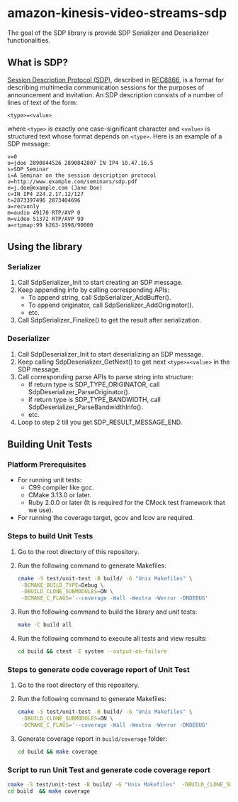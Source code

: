 # amazon-kinesis-video-streams-sdp

The goal of the SDP library is provide SDP Serializer and Deserializer
functionalities.

## What is SDP?
[Session Description Protocol (SDP)](https://en.wikipedia.org/wiki/Session_Description_Protocol),
described in [RFC8866](https://datatracker.ietf.org/doc/html/rfc8866), is a
format for describing multimedia communication sessions for the purposes of
announcement and invitation. An SDP description consists of a number of lines of
text of the form:

`<type>=<value>`

where `<type>` is exactly one case-significant character and `<value>` is structured
text whose format depends on `<type>`. Here is an example of a SDP message:

```
v=0
o=jdoe 2890844526 2890842807 IN IP4 10.47.16.5
s=SDP Seminar
i=A Seminar on the session description protocol
u=http://www.example.com/seminars/sdp.pdf
e=j.doe@example.com (Jane Doe)
c=IN IP4 224.2.17.12/127
t=2873397496 2873404696
a=recvonly
m=audio 49170 RTP/AVP 0
m=video 51372 RTP/AVP 99
a=rtpmap:99 h263-1998/90000
```

## Using the library

### Serializer

1. Call SdpSerializer_Init to start creating an SDP message.
1. Keep appending info by calling corresponding APIs:
   - To append string, call SdpSerializer_AddBuffer().
   - To append originator, call SdpSerializer_AddOriginator().
   - etc.
1. Call SdpSerializer_Finalize() to get the result after serialization.

### Deserializer

1. Call SdpDeserializer_Init to start deserializing an SDP message.
1. Keep calling SdpDeserializer_GetNext() to get next `<type>=<value>` in the SDP message.
1. Call corresponding parse APIs to parse string into structure:
   - If return type is SDP_TYPE_ORIGINATOR, call SdpDeserializer_ParseOriginator().
   - If return type is SDP_TYPE_BANDWIDTH, call SdpDeserializer_ParseBandwidthInfo().
   - etc.
1. Loop to step 2 till you get SDP_RESULT_MESSAGE_END.

## Building Unit Tests

### Platform Prerequisites
- For running unit tests:
    - C99 compiler like gcc.
    - CMake 3.13.0 or later.
    - Ruby 2.0.0 or later (It is required for the CMock test framework that we use).
- For running the coverage target, gcov and lcov are required.

### Steps to build Unit Tests
1. Go to the root directory of this repository.
1. Run the following command to generate Makefiles:

    ```sh
    cmake -S test/unit-test -B build/ -G "Unix Makefiles" \
     -DCMAKE_BUILD_TYPE=Debug \
     -DBUILD_CLONE_SUBMODULES=ON \
     -DCMAKE_C_FLAGS='--coverage -Wall -Wextra -Werror -DNDEBUG'
    ```
1. Run the following command to build the library and unit tests:

    ```sh
    make -C build all
    ```
1. Run the following command to execute all tests and view results:

    ```sh
    cd build && ctest -E system --output-on-failure
    ```

### Steps to generate code coverage report of Unit Test
1. Go to the root directory of this repository.
1. Run the following command to generate Makefiles:

    ```sh
    cmake -S test/unit-test -B build/ -G "Unix Makefiles" \
     -DBUILD_CLONE_SUBMODULES=ON \
     -DCMAKE_C_FLAGS='--coverage -Wall -Wextra -Werror -DNDEBUG'
    ```
1. Generate coverage report in `build/coverage` folder:

    ```sh
    cd build && make coverage
    ```

### Script to run Unit Test and generate code coverage report

```sh
cmake -S test/unit-test -B build/ -G "Unix Makefiles"  -DBUILD_CLONE_SUBMODULES=ON -DCMAKE_C_FLAGS='--coverage -Wall -Wextra -Werror -DNDEBUG -DLIBRARY_LOG_LEVEL=LOG_DEBUG' 
cd build  && make coverage
```
